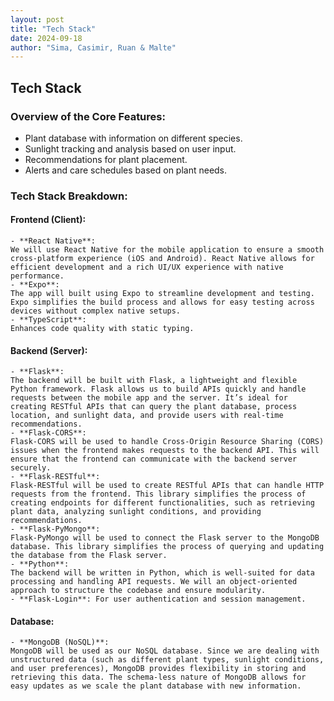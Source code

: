 ```yaml
---
layout: post
title: "Tech Stack"
date: 2024-09-18
author: "Sima, Casimir, Ruan & Malte"
---
```


## Tech Stack

### Overview of the Core Features:
 
- Plant database with information on different species.
- Sunlight tracking and analysis based on user input.
- Recommendations for plant placement.
- Alerts and care schedules based on plant needs.

### Tech Stack Breakdown:

#### Frontend (Client):

    - **React Native**:
    We will use React Native for the mobile application to ensure a smooth cross-platform experience (iOS and Android). React Native allows for efficient development and a rich UI/UX experience with native performance.
    - **Expo**:
    The app will built using Expo to streamline development and testing. Expo simplifies the build process and allows for easy testing across devices without complex native setups.
    - **TypeScript**: 
    Enhances code quality with static typing.

#### Backend (Server):

    - **Flask**:
    The backend will be built with Flask, a lightweight and flexible Python framework. Flask allows us to build APIs quickly and handle requests between the mobile app and the server. It’s ideal for creating RESTful APIs that can query the plant database, process location, and sunlight data, and provide users with real-time recommendations.
    - **Flask-CORS**: 
    Flask-CORS will be used to handle Cross-Origin Resource Sharing (CORS) issues when the frontend makes requests to the backend API. This will ensure that the frontend can communicate with the backend server securely.
    - **Flask-RESTful**:
    Flask-RESTful will be used to create RESTful APIs that can handle HTTP requests from the frontend. This library simplifies the process of creating endpoints for different functionalities, such as retrieving plant data, analyzing sunlight conditions, and providing recommendations.
    - **Flask-PyMongo**:
    Flask-PyMongo will be used to connect the Flask server to the MongoDB database. This library simplifies the process of querying and updating the database from the Flask server.
    - **Python**: 
    The backend will be written in Python, which is well-suited for data processing and handling API requests. We will an object-oriented approach to structure the codebase and ensure modularity.
    - **Flask-Login**: For user authentication and session management.

#### Database:

    - **MongoDB (NoSQL)**:
    MongoDB will be used as our NoSQL database. Since we are dealing with unstructured data (such as different plant types, sunlight conditions, and user preferences), MongoDB provides flexibility in storing and retrieving this data. The schema-less nature of MongoDB allows for easy updates as we scale the plant database with new information.




